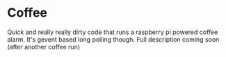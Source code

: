 Coffee
======

Quick and really really dirty code that runs a raspberry pi powered coffee alarm. It's gevent based long polling though.
Full description coming soon (after another coffee run)
